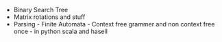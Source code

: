 - Binary Search Tree
- Matrix rotations and stuff
- Parsing - Finite Automata - Context free grammer and non context free once - in python scala and hasell 